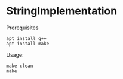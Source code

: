 # StringImplementation
Prerequisites
```
apt install g++
apt install make
```
Usage:
```
make clean
make
```
